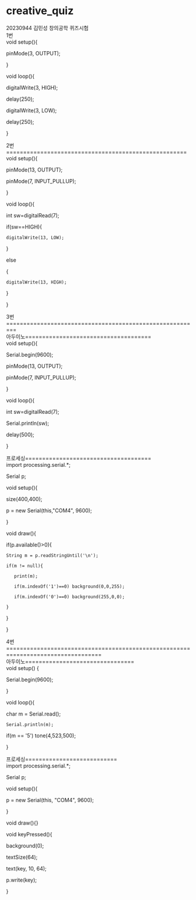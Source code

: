 # creative_quiz
20230944 김민성 창의공학 퀴즈시험<br/>
1번<br/>
void setup(){

  pinMode(3, OUTPUT);
  
}

void loop(){

  digitalWrite(3, HIGH);
  
  delay(250);<br/>
  
  digitalWrite(3, LOW);
  
  delay(250);
  
}

2번=====================================================<br/>
void setup(){

  pinMode(13, OUTPUT);
  
  pinMode(7, INPUT_PULLUP);
  
}

void loop(){<br/>

  int sw=digitalRead(7);  

  if(sw==HIGH){<br/>  
  
    digitalWrite(13, LOW);  
    
  }
  
  else      
  
  {
  
    digitalWrite(13, HIGH);
    
  }
  
}

3번=========================================================<br/>
아두이노=====================================<br/>
void setup(){

  Serial.begin(9600);
  
  pinMode(13, OUTPUT);
  
  pinMode(7, INPUT_PULLUP);
  
}

void loop(){

  int sw=digitalRead(7);
  
  Serial.println(sw);
  
  delay(500);    
  
}

프로세싱=====================================<br/>
import processing.serial.*;

Serial p;

void setup(){

  size(400,400);
  
  p = new Serial(this,"COM4", 9600);
  
}

void draw(){

  if(p.available()>0){
  
    String m = p.readStringUntil('\n');
    
    if(m != null){
    
       print(m);
       
       if(m.indexOf('1')==0) background(0,0,255);
       
       if(m.indexOf('0')==0) background(255,0,0);
       
    }
    
  }
  
}

4번==================================================================================<br/>
아두이노================================<br/>
void setup() {

  Serial.begin(9600);
  
}

void loop(){

  char m = Serial.read();
  
    Serial.println(m);

  if(m == '5') tone(4,523,500);
  
}

프로세싱===========================<br/>
import processing.serial.*;

Serial p;

void setup(){

  p = new Serial(this, "COM4", 9600);
  
}

void draw(){}

void keyPressed(){

  background(0);
  
  textSize(64);
  
  text(key, 10, 64);
  
  p.write(key);
  
}

